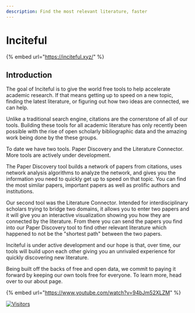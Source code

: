 ```yaml
---
description: Find the most relevant literature, faster
---
```


# Inciteful

{% embed url="https://inciteful.xyz/" %}

## Introduction

The goal of Inciteful is to give the world free tools to help accelerate academic research. If that means getting up to speed on a new topic, finding the latest literature, or figuring out how two ideas are connected, we can help.

Unlike a traditional search engine, citations are the cornerstone of all of our tools. Building these tools for all academic literature has only recently been possible with the rise of open scholarly bibliographic data and the amazing work being done by the these groups.

To date we have two tools. Paper Discovery and the Literature Connector. More tools are actively under development.

The Paper Discovery tool builds a network of papers from citations, uses network analysis algorithms to analyze the network, and gives you the information you need to quickly get up to speed on that topic. You can find the most similar papers, important papers as well as prolific authors and institutions.

Our second tool was the Literature Connector. Intended for interdisciplinary scholars trying to bridge two domains, it allows you to enter two papers and it will give you an interactive visualization showing you how they are connected by the literature. From there you can send the papers you find into our Paper Discovery tool to find other relevant literature which happened to not be the "shortest path" between the two papers.

Inciteful is under active development and our hope is that, over time, our tools will build upon each other giving you an unrivaled experience for quickly discovering new literature.

Being built off the backs of free and open data, we commit to paying it forward by keeping our own tools free for everyone. To learn more, head over to our about page.

{% embed url="https://www.youtube.com/watch?v=94bJm52XLZM" %}

[![Visitors](https://api.visitorbadge.io/api/visitors?path=https%3A%2F%2Fgithub.com%2Fdrshahizan\&labelColor=%23697689\&countColor=%23555555\&style=plastic)](https://visitorbadge.io/status?path=https%3A%2F%2Fgithub.com%2Fdrshahizan)
